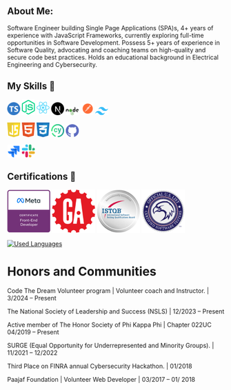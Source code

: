 ## About Me:

Software Engineer building Single Page Applications (SPA)s, 4+ years of experience with JavaScript Frameworks, currently
exploring full-time opportunities in Software Development. Possess 5+ years of experience in Software Quality, advocating
and coaching teams on high-quality and secure code best practices. Holds an educational background in Electrical Engineering and Cybersecurity.

## My Skills 🚀

<div>
<p align="left">
<a href="https://www.typescriptlang.org/"><img width=30 src='./profile/assets/ts-logo-round-512.png'/></a>
<a href=""><img width=30 src='./profile/assets/nodejs-3-logo.svg'/></a>
<a href=""><img width=30 src='./profile/assets/react-logo.svg'/></a>
<a href=""><img width=30 src='./profile/assets/nextjs-icon.svg'/></a>
<a href=""><img width=30 src='./profile/assets/nodejs-1-logo.svg'/></a>
<a href=""><img width=30 src='./profile/assets/postman-logo.svg'/></a>
<a href="https://tailwindcss.com/"><img width=30 src='./profile/assets/tailwindcss-mark.svg'/></a>

</p>
<p>
<a href="https://www.javascript.com/"><img width=30 src='./profile/assets/logo-javascript.svg'/></a>
<a href=""><img width=30 src='./profile/assets/html-logo.svg'/></a>
<a href=""><img width=30 src='./profile/assets/css-3-logo.svg'/></a>
<a href=""><img width=30 src='./profile/assets/cypress-icon.png'/></a>
<a href=""><img width=30 src='./profile/assets/github-icon.svg'/></a>
</p>
<p>
<a href=""><img width=30 src='./profile/assets/jira-logo.svg'/></a>
<a href=""><img width=30 src='./profile/assets/slack-new-logo.svg'/></a>
</p>
</div>

## Certifications 🚀

<div>
<p>
<a href=""><img width=100 src='./profile/certs/meta-front-end-logo.png'/></a>
<a href=""><img width=100 src='./profile/certs/general-assembly-logo.png'/></a>
<a href=""><img width=100 src='./profile/certs/ISTQB.png'/></a>
<a href=""><img width=100 src='./profile/certs/certified-tester-logo.png'/></a>
</p>
    
[![Used Languages](https://github-readme-stats.vercel.app/api/top-langs/?username=shirinmjr&show_icons=true&theme=dark&layout=compact)](https://github.com/shirinmjr/shirinmjr/blob/master/readme.md)

</div>

# Honors and Communities

Code The Dream Volunteer program | Volunteer coach and Instructor. | 3/2024 – Present

The National Society of Leadership and Success (NSLS) | 12/2023 – Present

Active member of The Honor Society of Phi Kappa Phi | Chapter 022UC 04/2019 – Present

SURGE (Equal Opportunity for Underrepresented and Minority Groups). | 11/2021 – 12/2022 

Third Place on FINRA annual Cybersecurity Hackathon. | 01/2018

Paajaf Foundation | Volunteer Web Developer | 03/2017 – 01/ 2018

<!--
[![trophy](https://github-profile-trophy.vercel.app/?username=ryo-ma&theme=algolia)](https://github.com/ryo-ma/github-profile-trophy)
![Top Langs](https://github-readme-stats.vercel.app/api/top-langs/?username=anuraghazra&layout=compact)
--->


<!--
## Connect with Me 🌐

<p align="left">
  <a href="https://github.com/shirinmjr" target="_blank" rel="noreferrer">
    <picture>
      <source media="(prefers-color-scheme: dark)" srcset="https://raw.githubusercontent.com/danielcranney/readme-generator/main/public/icons/socials/github-dark.svg" />
      <source media="(prefers-color-scheme: light)" srcset="https://raw.githubusercontent.com/danielcranney/readme-generator/main/public/icons/socials/github.svg" />
      <img src="https://raw.githubusercontent.com/danielcranney/readme-generator/main/public/icons/socials/github.svg" width="32" height="32" />
    </picture>
  </a>&nbsp;&nbsp;
 <a href="https://www.linkedin.com/in/shirinmohajer/" target="_blank" rel="noreferrer">
    <img src="https://raw.githubusercontent.com/danielcranney/readme-generator/main/public/icons/socials/linkedin.svg" width="32" height="32" alt="LinkedIn" /></a>&nbsp;&nbsp;&nbsp;&nbsp;
<a align="left">
 <img src="https://komarev.com/ghpvc/?username=shirinmjr&label=Profile%20views&color=0e75b6&style=for-the-badge" alt="shirinmjr" width="auto" height="32" />
</a>
</p>
<h3 align="left">Languages and Tools:</h3>

**shirinmjr/shirinmjr** is a ✨ _special_ ✨ repository because its `README.md` (this file) appears on your GitHub profile.

Here are some ideas to get you started:

- 🔭 I’m currently working on ...
- 🌱 I’m currently learning ...
- 👯 I’m looking to collaborate on ...
- 🤔 I’m looking for help with ...
- 💬 Ask me about ...
- 📫 How to reach me: ...
- 😄 Pronouns: ...
- ⚡ Fun fact: ...
-->
